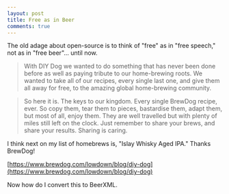 ```yaml
---
layout: post
title: Free as in Beer
comments: true
---
```

The old adage about open-source is to think of "free" as in "free speech," not as in "free beer"... until now. 

> With DIY Dog we wanted to do something that has never been done before as well as paying tribute to our home-brewing roots. We wanted to take all of our recipes, every single last one, and give them all away for free, to the amazing global home-brewing community.

> So here it is. The keys to our kingdom. Every single BrewDog recipe, ever. So copy them, tear them to pieces, bastardise them, adapt them, but most of all, enjoy them. They are well travelled but with plenty of miles still left on the clock. Just remember to share your brews, and share your results. Sharing is caring.

I think next on my list of homebrews is, "Islay Whisky Aged IPA." Thanks BrewDog!

[https://www.brewdog.com/lowdown/blog/diy-dog](https://www.brewdog.com/lowdown/blog/diy-dog)

Now how do I convert this to BeerXML.